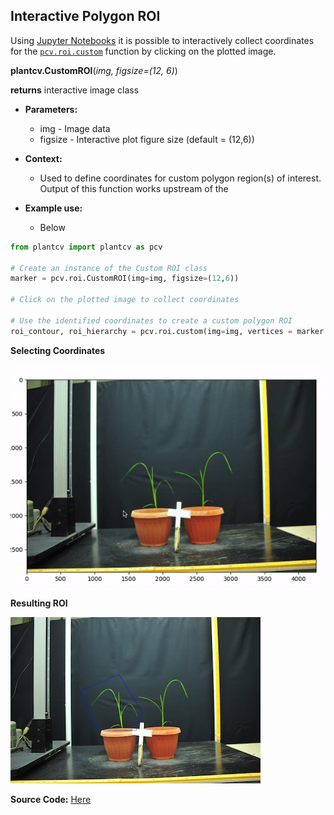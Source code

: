 ## Interactive Polygon ROI 

Using [Jupyter Notebooks](jupyter.md) it is possible to interactively collect coordinates for the [`pcv.roi.custom`](roi_custom.md) function by clicking on
the plotted image.   

**plantcv.CustomROI**(*img, figsize=(12, 6)*)

**returns** interactive image class

- **Parameters:**
    - img - Image data 
    - figsize - Interactive plot figure size (default = (12,6)) 
    
- **Context:**
    - Used to define coordinates for custom polygon region(s) of interest. Output of this function works upstream of the 
- **Example use:**
    - Below
    

```python
from plantcv import plantcv as pcv

# Create an instance of the Custom ROI class 
marker = pcv.roi.CustomROI(img=img, figsize=(12,6))

# Click on the plotted image to collect coordinates 

# Use the identified coordinates to create a custom polygon ROI 
roi_contour, roi_hierarchy = pcv.roi.custom(img=img, vertices = marker.points)

```

**Selecting Coordinates**

![screen-gif](img/documentation_images/interactive_roi/custom_roi.gif)

**Resulting ROI**

![Screenshot](img/documentation_images/interactive_roi/custom_roi.jpg)


**Source Code:** [Here](https://github.com/danforthcenter/plantcv/blob/master/plantcv/plantcv/roi/roi_methods.py)
